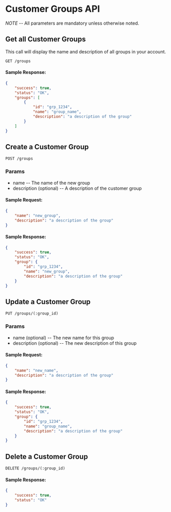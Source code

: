 # Customer Groups API

*NOTE* -- All parameters are mandatory unless otherwise noted.

## Get all Customer Groups

This call will display the name and description of all groups in your account.

`GET /groups`

#### Sample Response:

```json
{
    "success": true,
    "status": "OK",
    "groups": [
        {
            "id": "grp_1234",
            "name": "group_name",
            "description": "a description of the group"
        }
    ]
}
```

## Create a Customer Group

`POST /groups`

### Params

- name    -- The name of the new group
- description (optional)    -- A description of the customer group

#### Sample Request:

```json
{
    "name": "new_group",
    "description": "a description of the group"
}
```

#### Sample Response:

```json
{
    "success": true,
    "status": "OK",
    "group": {
        "id": "grp_1234",
        "name": "new_group",
        "description": "a description of the group"
    }
}
```

## Update a Customer Group

`PUT /groups/(:group_id)`

### Params

- name (optional)           -- The new name for this group
- description (optional)    -- The new description of this group

#### Sample Request:

```json
{
    "name": "new_name",
    "description": "a description of the group"
}
```

#### Sample Response:

```json
{
    "success": true,
    "status": "OK",
    "group": {
        "id": "grp_1234",
        "name": "group_name",
        "description": "a description of the group"
    }
}
```

## Delete a Customer Group

`DELETE /groups/(:group_id)`

#### Sample Response:

```json
{
    "success": true,
    "status": "OK"
}
```
